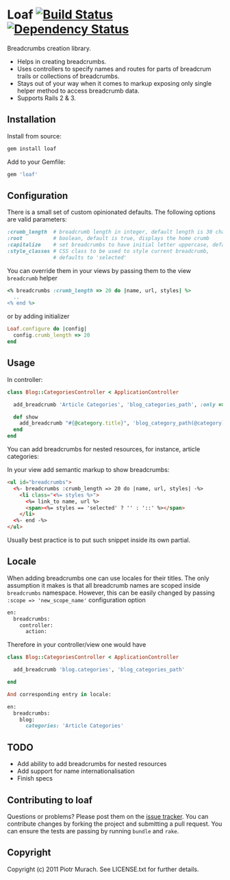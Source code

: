 # Loaf [![Build Status](https://secure.travis-ci.org/peter-murach/loaf.png?branch=master)][travis] [![Dependency Status](https://gemnasium.com/peter-murach/loaf.png?travis)][gemnasium]

[travis]: http://travis-ci.org/peter-murach/loaf
[gemnasium]: https://gemnasium.com/peter-murach/loaf

Breadcrumbs creation library.

* Helps in creating breadcrumbs.
* Uses controllers to specify names and routes for parts of breadcrum trails or collections of breadcrumbs.
* Stays out of your way when it comes to markup exposing only single helper method to access breadcrumb data.
* Supports Rails 2 & 3.

## Installation

Install from source:

```ruby
gem install loaf
```

Add to your Gemfile:

```ruby
gem 'loaf'
```

## Configuration

There is a small set of custom opinionated defaults. The following options are valid parameters:

```ruby
:crumb_length  # breadcrumb length in integer, default length is 30 characters
:root          # boolean, default is true, displays the home crumb
:capitalize    # set breadcrumbs to have initial letter uppercase, default false
:style_classes # CSS class to be used to style current breadcrumb,
               # defaults to 'selected'
```

You can override them in your views by passing them to the view `breadcrumb` helper

```ruby
<% breadcrumbs :crumb_length => 20 do |name, url, styles| %>
  ..
<% end %>
```

or by adding initializer

```ruby
Loaf.configure do |config|
  config.crumb_length => 20
end
```

## Usage

In controller:

```ruby
class Blog::CategoriesController < ApplicationController

  add_breadcrumb 'Article Categories', 'blog_categories_path', :only => [:show]

  def show
    add_breadcrumb "#{@category.title}", 'blog_category_path(@category)'
  end
end
```

You can add breadcrumbs for nested resources, for instance, article categories:

In your view add semantic markup to show breadcrumbs:

```html
<ul id="breadcrumbs">
  <%- breadcrumbs :crumb_length => 20 do |name, url, styles| -%>
    <li class="<%= styles %>">
      <%= link_to name, url %>
      <span><%= styles == 'selected' ? '' : '::' %></span>
    </li>
  <%- end -%>
</ul>
```

Usually best practice is to put such snippet inside its own partial.

## Locale

When adding breadcrumbs one can use locales for their titles. The only assumption it makes is that all breadcrumb names are scoped inside `breadcrumbs` namespace. However, this can be easily changed by passing `:scope => 'new_scope_name'` configuration option

```ruby
en:
  breadcrumbs:
    controller:
      action:
```

Therefore in your controller/view one would have

```ruby
class Blog::CategoriesController < ApplicationController

  add_breadcrumb 'blog.categories', 'blog_categories_path'

end

And corresponding entry in locale:

en:
  breadcrumbs:
    blog:
      categories: 'Article Categories'
```

## TODO

* Add ability to add breadcrumbs for nested resources
* Add support for name internationalisation
* Finish specs

## Contributing to loaf

Questions or problems? Please post them on the [issue tracker](https://github.com/peter-murach/loaf/issues). You can contribute changes by forking the project and submitting a pull request. You can ensure the tests are passing by running `bundle` and `rake`.

## Copyright

Copyright (c) 2011 Piotr Murach. See LICENSE.txt for
further details.
